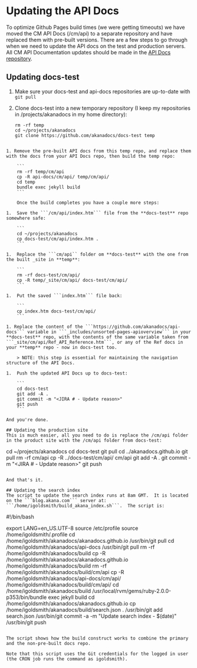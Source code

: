 # Updating the API Docs	
To optimize Github Pages build times (we were getting timeouts) we have moved the CM API Docs (/cm/api) to a separate repository and have replaced them with pre-built versions.  There are a few steps to go through when we need to update the API docs on the test and production servers.  All CM API Documentation updates should be made in the [API Docs repository](https://github.com/akanadocs/api-docs).

## Updating docs-test
1. Make sure your docs-test and api-docs repositories are up-to-date with ```git pull```
1. Clone docs-test into a new temporary repository (I keep my repositories in /projects/akanadocs in my home directory):

	```
	rm -rf temp
	cd ~/projects/akanadocs
	git clone https://github.com/akanadocs/docs-test temp
```

1. Remove the pre-built API docs from this temp repo, and replace them with the docs from your API Docs repo, then build the temp repo:

	```
	rm -rf temp/cm/api
	cp -R api-docs/cm/api/ temp/cm/api/
	cd temp
	bundle exec jekyll build
	```

	Once the build completes you have a couple more steps:

1.	Save the ```/cm/api/index.htm``` file from the **docs-test** repo somewhere safe:

	```
	cd ~/projects/akanadocs
	cp docs-test/cm/api/index.htm .
	```

1.	Replace the ```cm/api`` folder om **docs-test** with the one from the built _site in **temp**:

	```
	rm -rf docs-test/cm/api/
	cp -R temp/_site/cm/api/ docs-test/cm/api/
	```
	
1.	Put the saved ```index.htm``` file back:

	```
	cp index.htm docs-test/cm/api/
	```

1. Replace the content of the ```https://github.com/akanadocs/api-docs``` variable in ```_includes/unsorted-pages-apioverview``` in your **docs-test** repo, with the contents of the same variable taken from ```_site/cm/api/Ref_API_Reference.htm```, or any of the Ref docs in your **temp** repo - now in docs-test too.

	> NOTE: this step is essential for maintaining the navigation structure of the API Docs.

1.	Push the updated API Docs up to docs-test:

	```
	cd docs-test
	git add -A .
	git commit -m "<JIRA # - Update reason>"
	git push
	```
	
And you're done.

## Updating the production site
This is much easier, all you need to do is replace the /cm/api folder in the product site with the /cm/api folder from docs-test:

```
cd ~/projects/akanadocs
cd docs-test
git pull
cd ../akanadocs.github.io
git pull
rm -rf cm/api
cp -R ../docs-test/cm/api/ cm/api
git add -A .
git commit -m "<JIRA # - Update reason>"
git push
```

And that's it.

## Updating the search index
The script to update the search index runs at 8am GMT.  It is located on the ```blog.akana.com``` server at: ```/home/igoldsmith/build_akana_index.sh```.  The script is:

```
#!/bin/bash

export LANG=en_US.UTF-8
source /etc/profile
source /home/igoldsmith/.profile
cd /home/igoldsmith/akanadocs/akanadocs.github.io
/usr/bin/git pull
cd /home/igoldsmith/akanadocs/api-docs
/usr/bin/git pull
rm -rf /home/igoldsmith/akanadocs/build
cp -R /home/igoldsmith/akanadocs/akanadocs.github.io /home/igoldsmith/akanadocs/build
rm -rf /home/igoldsmith/akanadocs/build/cm/api
cp -R /home/igoldsmith/akanadocs/api-docs/cm/api/ /home/igoldsmith/akanadocs/build/cm/api/
cd /home/igoldsmith/akanadocs/build
/usr/local/rvm/gems/ruby-2.0.0-p353/bin/bundle exec jekyll build
cd /home/igoldsmith/akanadocs/akanadocs.github.io
cp /home/igoldsmith/akanadocs/build/search.json .
/usr/bin/git add search.json
/usr/bin/git commit -a -m "Update search index - $(date)"
/usr/bin/git push
```

The script shows how the build construct works to combine the primary and the non-pre-built docs repo.

Note that this script uses the Git credentials for the logged in user (the CRON job runs the command as igoldsmith).



